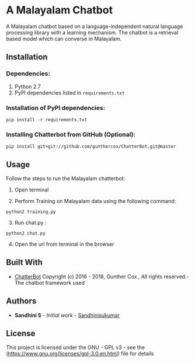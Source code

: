 # A Malayalam Chatbot

A Malayalam chatbot based on a language-independent natural language processing library with a learning
mechanism. The chatbot is a retrieval based model which can converse in Malayalam.

## Installation

### Dependencies:   
1. Python 2.7 
2. PyPI dependencies listed in `requirements.txt`

### Installation of PyPI dependencies:
```
pip install -r requirements.txt
```

### Installing Chatterbot from GitHub (Optional):
```
pip install git+git://github.com/gunthercox/ChatterBot.git@master
```

## Usage
Follow the steps to run the Malayalam chatterbot:

1. Open terminal

2. Perform Training on Malayalam data using the following command:

```
python2 training.py
```

3. Run chat.py :

```
python2 chat.py
```

4. Open the url from terminal in the browser

## Built With

* [ChatterBot](https://github.com/gunthercox/ChatterBot) Copyright (c) 2016 - 2018, Gunther Cox , All rights reserved.- The chatbot framework used

## Authors

* **Sandhini S** - *Initial work* - [Sandhinisukumar](https://gitlab.com/Sandhinisukumar)

## License

This project is licensed under the GNU - GPL v3 - see the (https://www.gnu.org/licenses/gpl-3.0.en.html) file for details
